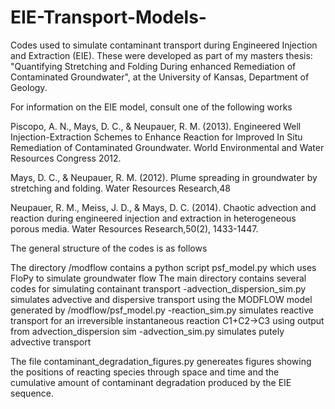 # EIE-Transport-Models-
Codes used to simulate contaminant transport during Engineered Injection and Extraction (EIE).
These were developed as part of my masters thesis:
          "Quantifying Stretching and Folding During enhanced Remediation of Contaminated Groundwater", 
            at the University of Kansas, Department of Geology. 
            

For information on the EIE model, consult one of the following works

Piscopo, A. N., Mays, D. C., & Neupauer, R. M. (2013). Engineered Well Injection-Extraction Schemes to Enhance Reaction for Improved In Situ Remediation of Contaminated Groundwater. World Environmental and Water Resources Congress 2012. 

Mays, D. C., & Neupauer, R. M. (2012). Plume spreading in groundwater by stretching and folding. Water Resources Research,48

Neupauer, R. M., Meiss, J. D., & Mays, D. C. (2014). Chaotic advection and reaction during engineered injection and extraction in heterogeneous porous media. Water Resources Research,50(2), 1433-1447.


The general structure of the codes is as follows

The directory /modflow contains a python script psf_model.py which uses FloPy to simulate groundwater flow
The main directory contains several codes for simulating containant transport
  -advection_dispersion_sim.py simulates advective and dispersive transport using the MODFLOW model generated by /modflow/psf_model.py
  -reaction_sim.py simulates reactive transport for an irreversible instantaneous reaction C1+C2->C3 using output from       advection_dispersion sim
  -advection_sim.py simulates putely advective transport 
  
The file contaminant_degradation_figures.py genereates figures showing the positions of reacting species through space and time and the cumulative amount of contaminant degradation produced by the EIE sequence. 


  
  
  
  
  
  
 
